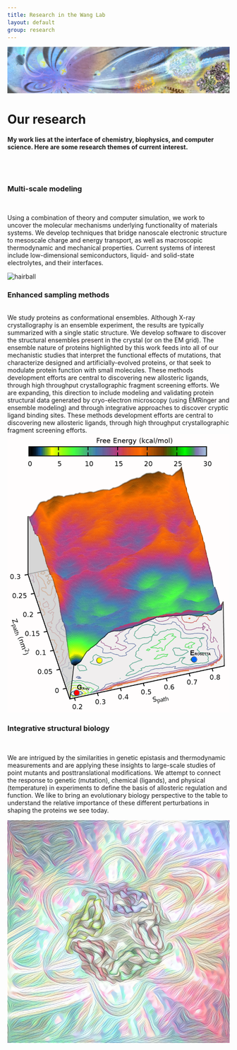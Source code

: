 ```yaml
---
title: Research in the Wang Lab
layout: default
group: research
---
```



<img class="img-fluid" src="/static/img/Frontpage_1920x400.jpg" title="This wonderful illustration was courtesy of Wei Chen" alt="Lab Group Illustration (credit Wei Chen)">

<div class="row">

# Our research

#### My work lies at the interface of chemistry, biophysics, and computer science. Here are some research themes of current interest.

<br>
<br>

</div>


<div class="row">

### Multi-scale modeling
<br>
<div class="col-md-7 order-md-1">

Using a combination of theory and computer simulation, we work to uncover the molecular mechanisms underlying functionality of materials systems. We develop techniques that bridge nanoscale electronic structure to mesoscale charge and energy transport, as well as macroscopic thermodynamic and mechanical properties. Current systems of interest include low-dimensional semiconductors, liquid- and solid-state electrolytes, and their interfaces.

</div>

<div class="col-md-5 order-md-1 align-self-center">
<img class="img-fluid" src="/static/img/SERCA_E1_E2_small.gif" alt="hairball">
</div>
</div>

<div class="row">
  
### Enhanced sampling methods
<br>
<div class="col-md-7 order-md-2 ">
We study proteins as conformational ensembles. Although X-ray crystallography is an ensemble experiment, the results are typically summarized with a single static structure. We develop software to discover the structural ensembles present in the crystal (or on the EM grid). The ensemble nature of proteins highlighted by this work feeds into all of our mechanistic studies that interpret the functional effects of mutations, that characterize designed and artificially-evolved proteins, or that seek to modulate protein function with small molecules. These methods development efforts are central to discovering new allosteric ligands, through high throughput crystallographic fragment screening efforts. We are expanding, this direction to include modeling and validating protein structural data generated by cryo-electron microscopy (using EMRinger and ensemble modeling) and through integrative approaches to discover cryptic ligand binding sites. These methods development efforts are central to discovering new allosteric ligands, through high throughput crystallographic fragment screening efforts.
</div>

<div class="col-md-5 order-md-1 align-self-center">
<img class="img-fluid" src="/static/img/3D_matlab.png" alt="hairball">
</div>
</div>


<div class="row">
  
### Integrative structural biology
<br>
<div class="col-md-7 order-md-1">

We are intrigued by the similarities in genetic epistasis and thermodynamic measurements and are applying these insights to large-scale studies of point mutants and posttranslational modifications. We attempt to connect the response to genetic (mutation), chemical (ligands), and physical (temperature) in experiments to define the basis of allosteric regulation and function. We like to bring an evolutionary biology perspective to the table to understand the relative importance of these different perturbations in shaping the proteins we see today.
</div>

<div class="col-md-5 order-md-1 align-self-center">
<img class="img-fluid" src="/static/img/Logo16e.jpg" alt="hairball">
</div>
</div>
